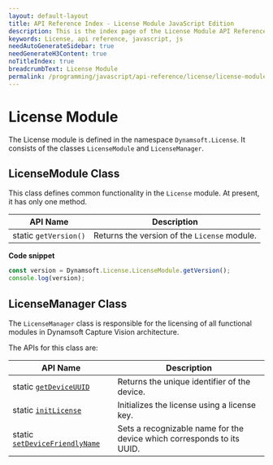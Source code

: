 ```yaml
---
layout: default-layout
title: API Reference Index - License Module JavaScript Edition
description: This is the index page of the License Module API Reference
keywords: License, api reference, javascript, js
needAutoGenerateSidebar: true
needGenerateH3Content: true
noTitleIndex: true
breadcrumbText: License Module
permalink: /programming/javascript/api-reference/license/license-module.html
---
```


# License Module

The License module is defined in the namespace `Dynamsoft.License`. It consists of the classes `LicenseModule` and `LicenseManager`.

## LicenseModule Class

This class defines common functionality in the `License` module. At present, it has only one method.

| API Name              | Description                                  |
| --------------------- | -------------------------------------------- |
| static `getVersion()` | Returns the version of the `License` module. |

**Code snippet**

```javascript
const version = Dynamsoft.License.LicenseModule.getVersion();
console.log(version);
```

## LicenseManager Class

The `LicenseManager` class is responsible for the licensing of all functional modules in Dynamsoft Capture Vision architecture.

The APIs for this class are:

| API Name                                                                     | Description                                                            |
| ---------------------------------------------------------------------------- | ---------------------------------------------------------------------- |
| static [`getDeviceUUID`](./license-manager.md#getdeviceuuid)                 | Returns the unique identifier of the device.                           |
| static [`initLicense`](./license-manager.md#initlicense)                     | Initializes the license using a license key.                           |
| static [`setDeviceFriendlyName`](./license-manager.md#setdevicefriendlyname) | Sets a recognizable name for the device which corresponds to its UUID. |
